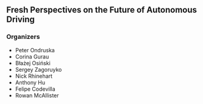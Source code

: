 ## Fresh Perspectives on the Future of Autonomous Driving



### Organizers

- Peter Ondruska
- Corina Gurau
- Błażej Osiński
- Sergey Zagoruyko
- Nick Rhinehart
- Anthony Hu
- Felipe Codevilla
- Rowan McAllister
